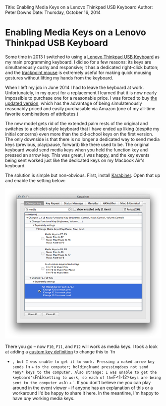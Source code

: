 Title: Enabling Media Keys on a Lenovo Thinkpad USB Keyboard
Author: Peter Downs
Date: Thursday, October 16, 2014

# Enabling Media Keys on a Lenovo Thinkpad USB Keyboard

Some time in 2013 I switched to using a [Lenovo Thinkpad USB
Keyboard](http://www.amazon.com/ThinkPad-USB-Keyboard-with-TrackPoint/dp/B002ONCC6G) as my main programming
keyboard. I did so for a few reasons: its keys are simultaneously cushy and
responsive; it has a dedicated right-click button; and the [trackpoint
mouse](http://xkcd.com/243/) is extremely useful for making quick mousing
gestures without lifting my hands from the keyboard.

When I left my job in June 2014 I had to leave the keyboard at work.
Unfortunately, in my quest for a replacement I learned that it is now nearly
impossible to purchase one for a reasonable price. I was forced to buy [the
updated version](http://www.amazon.com/gp/product/B00F3U4TQS/), which has the
advantage of being simulatenously reasonably priced and easily purchasable via
Amazon (one of my all-time favorite combinations of attributes.)

The new model gets rid of the extended palm rests of the original and switches
to a chiclet-style keyboard that I have ended up liking (despite my initial
concerns) even more than the old-school keys on the first version. The only
downside is that there is no longer a dedicated way to send media keys
(previous, play/pause, forward) like there used to be. The original keyboard
would send media keys when you held the function key and pressed an arrow key.
This was great, I was happy, and the key events being sent worked just like the
dedicated keys on my Macbook Air's keyboard.

The solution is simple but non-obvious. First, install
[Karabiner](https://pqrs.org/osx/karabiner/). Open that up and
enable the setting below:

![Karabiner settings](/static/img/karabiner-settings.png)

There you go – now `F10`, `F11`, and `F12` will work as media keys.  I took a
look at adding a [custom key
definition](https://pqrs.org/osx/karabiner/xml.html.en) to change this to `fn
+ <arrow key>`, but I was unable to get it to work. Pressing a naked arrow key
sends `fn + <arrow key>` to the computer; holding `fn` and pressing
`<arrow key>` does not send *any* keys to the computer. Also strange: I was
unable to get the keyboard's `FnLk` setting to work, so each of the `F<1-12>`
keys are being sent to the computer as `fn + <F key>`. If you don't believe me
you can play around in the event viewer – if anyone has an explanation of this
or a workaround I'd be happy to share it here. In the meantime, I'm happy to
have *any* working media keys.
